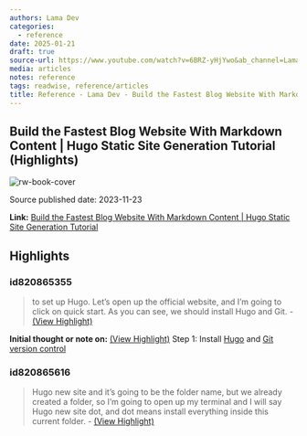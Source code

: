 ```yaml
---
authors: Lama Dev
categories:
  - reference
date: 2025-01-21
draft: true
source-url: https://www.youtube.com/watch?v=6BRZ-yHjYwo&ab_channel=LamaDev
media: articles
notes: reference
tags: readwise, reference/articles
title: Reference - Lama Dev - Build the Fastest Blog Website With Markdown Content | Hugo Static Site Generation Tutorial
---
```


## Build the Fastest Blog Website With Markdown Content | Hugo Static Site Generation Tutorial (Highlights)

![rw-book-cover](https://i.ytimg.com/vi/6BRZ-yHjYwo/maxresdefault.jpg)

Source published date: 2023-11-23

**Link:** [Build the Fastest Blog Website With Markdown Content | Hugo Static Site Generation Tutorial](https://www.youtube.com/watch?v=6BRZ-yHjYwo&ab_channel=LamaDev)

## Highlights

### id820865355

> to set up Hugo. Let’s open up the official website, and I’m going to click on quick start. As you can see, we should install Hugo and Git.
> \- [(View Highlight)](https://read.readwise.io/read/01jecdf94qffhxc6ha94g9fptx)

**Initial thought or note on:** [(View Highlight)](https://read.readwise.io/read/01jecdf94qffhxc6ha94g9fptx)
Step 1: Install [Hugo](https://gohugo.io/installation/) and [Git version control](https://git-scm.com/downloads)

### id820865616

> Hugo new site and it’s going to be the folder name, but we already created a folder, so I’m going to open up my terminal and I will say Hugo new site dot, and dot means install everything inside this current folder.
> \- [(View Highlight)](https://read.readwise.io/read/01jecdn1pk81ge1p7t5rjkwc0a)
